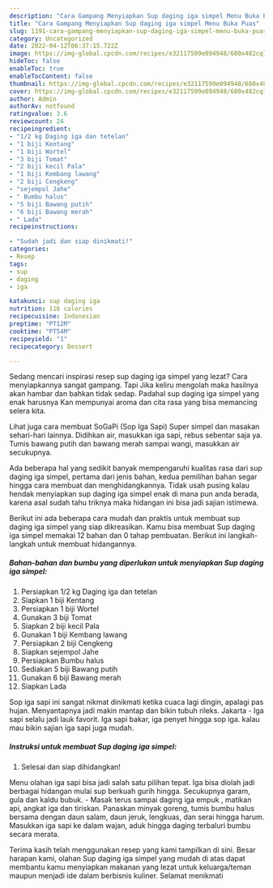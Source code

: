 ```yaml
---
description: "Cara Gampang Menyiapkan Sup daging iga simpel Menu Buka Puas"
title: "Cara Gampang Menyiapkan Sup daging iga simpel Menu Buka Puas"
slug: 1191-cara-gampang-menyiapkan-sup-daging-iga-simpel-menu-buka-puas
category: Uncategorized
date: 2022-04-12T06:37:15.722Z
image: https://img-global.cpcdn.com/recipes/e32117599e094948/680x482cq70/sup-daging-iga-simpel-foto-resep-utama.jpg
hideToc: false
enableToc: true
enableTocContent: false
thumbnail: https://img-global.cpcdn.com/recipes/e32117599e094948/680x482cq70/sup-daging-iga-simpel-foto-resep-utama.jpg
cover: https://img-global.cpcdn.com/recipes/e32117599e094948/680x482cq70/sup-daging-iga-simpel-foto-resep-utama.jpg
author: Admin
authorAv: notfound
ratingvalue: 3.6
reviewcount: 24
recipeingredient:
- "1/2 kg Daging iga dan tetelan"
- "1 biji Kentang"
- "1 biji Wortel"
- "3 biji Tomat"
- "2 biji kecil Pala"
- "1 biji Kembang lawang"
- "2 biji Cengkeng"
- "sejempol Jahe"
- " Bumbu halus"
- "5 biji Bawang putih"
- "6 biji Bawang merah"
- " Lada"
recipeinstructions:

- "Sudah jadi dan siap dinikmati!"
categories:
- Resep
tags:
- sup
- daging
- iga

katakunci: sup daging iga 
nutrition: 116 calories
recipecuisine: Indonesian
preptime: "PT12M"
cooktime: "PT54M"
recipeyield: "1"
recipecategory: Dessert

---
```



Sedang mencari inspirasi resep sup daging iga simpel yang lezat? Cara menyiapkannya sangat gampang. Tapi Jika keliru mengolah maka hasilnya akan hambar dan bahkan tidak sedap. Padahal sup daging iga simpel yang enak harusnya Kan mempunyai aroma dan cita rasa yang bisa memancing selera kita.


Lihat juga cara membuat SoGaPi (Sop Iga Sapi) Super simpel dan masakan sehari-hari lainnya. Didihkan air, masukkan iga sapi, rebus sebentar saja ya. Tumis bawang putih dan bawang merah sampai wangi, masukkan air secukupnya.

Ada beberapa hal yang sedikit banyak mempengaruhi kualitas rasa dari sup daging iga simpel, pertama dari jenis bahan, kedua pemilihan bahan segar hingga cara membuat dan menghidangkannya. Tidak usah pusing kalau hendak menyiapkan sup daging iga simpel enak di mana pun anda berada, karena asal sudah tahu triknya maka hidangan ini bisa jadi sajian istimewa.


Berikut ini ada beberapa cara mudah dan praktis untuk membuat sup daging iga simpel yang siap dikreasikan. Kamu bisa membuat Sup daging iga simpel memakai 12 bahan dan 0 tahap pembuatan. Berikut ini langkah-langkah untuk membuat hidangannya.

<!--inarticleads1-->

##### Bahan-bahan dan bumbu yang diperlukan untuk menyiapkan Sup daging iga simpel:

1. Persiapkan 1/2 kg Daging iga dan tetelan
1. Siapkan 1 biji Kentang
1. Persiapkan 1 biji Wortel
1. Gunakan 3 biji Tomat
1. Siapkan 2 biji kecil Pala
1. Gunakan 1 biji Kembang lawang
1. Persiapkan 2 biji Cengkeng
1. Siapkan sejempol Jahe
1. Persiapkan  Bumbu halus
1. Sediakan 5 biji Bawang putih
1. Gunakan 6 biji Bawang merah
1. Siapkan  Lada


Sop iga sapi ini sangat nikmat dinikmati ketika cuaca lagi dingin, apalagi pas hujan. Menyantapnya jadi makin mantap dan bikin tubuh rileks. Jakarta - Iga sapi selalu jadi lauk favorit. Iga sapi bakar, iga penyet hingga sop iga. kalau mau bikin sajian iga sapi juga mudah. 

<!--inarticleads2-->

##### Instruksi untuk membuat Sup daging iga simpel:


1. Selesai dan siap dihidangkan!

Menu olahan iga sapi bisa jadi salah satu pilihan tepat. Iga bisa diolah jadi berbagai hidangan mulai sup berkuah gurih hingga. Secukupnya garam, gula dan kaldu bubuk. - Masak terus sampai daging iga empuk , matikan api, angkat iga dan tiriskan. Panaskan minyak goreng, tumis bumbu halus bersama dengan daun salam, daun jeruk, lengkuas, dan serai hingga harum. Masukkan iga sapi ke dalam wajan, aduk hingga daging terbaluri bumbu secara merata. 

Terima kasih telah menggunakan resep yang kami tampilkan di sini. Besar harapan kami, olahan Sup daging iga simpel yang mudah di atas dapat membantu kamu menyiapkan makanan yang lezat untuk keluarga/teman maupun menjadi ide dalam berbisnis kuliner. Selamat menikmati
